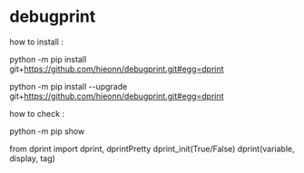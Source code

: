 # debugprint

how to install :

python -m pip install git+https://github.com/hieonn/debugprint.git#egg=dprint

python -m pip install --upgrade git+https://github.com/hieonn/debugprint.git#egg=dprint

how to check :

python -m pip show 

from dprint import dprint, dprintPretty
dprint_init(True/False)
dprint(variable, display, tag)
